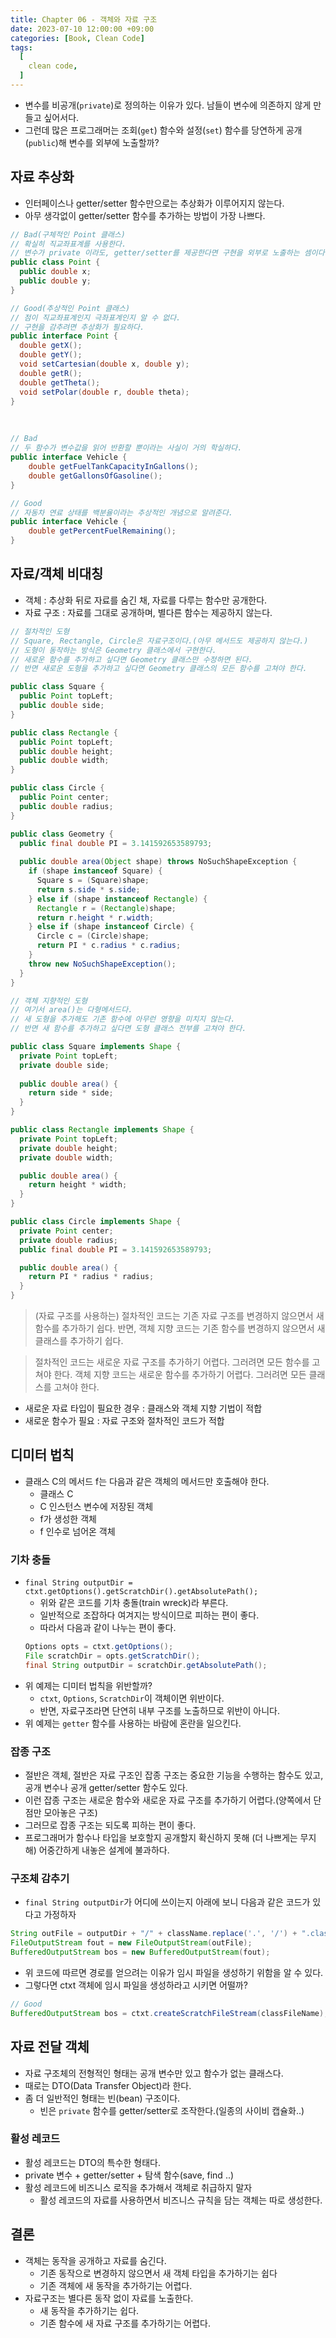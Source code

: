 ```yaml
---
title: Chapter 06 - 객체와 자료 구조
date: 2023-07-10 12:00:00 +09:00
categories: [Book, Clean Code]
tags:
  [
    clean code,
  ]
---
```


- 변수를 비공개(`private`)로 정의하는 이유가 있다. 남들이 변수에 의존하지 않게 만들고 싶어서다.
- 그런데 많은 프로그래머는 조회(`get`) 함수와 설정(`set`) 함수를 당연하게 공개(`public`)해 변수를 외부에 노출할까?

## 자료 추상화
- 인터페이스나 getter/setter 함수만으로는 추상화가 이루어지지 않는다.
- 아무 생각없이 getter/setter 함수를 추가하는 방법이 가장 나쁘다.

```java
// Bad(구체적인 Point 클래스)
// 확실히 직교좌표계를 사용한다.
// 변수가 private 이라도, getter/setter를 제공한다면 구현을 외부로 노출하는 셈이다.
public class Point { 
  public double x; 
  public double y;
}
```

```java
// Good(추상적인 Point 클래스)
// 점이 직교좌표계인지 극좌표계인지 알 수 없다.
// 구현을 감추려면 추상화가 필요하다.
public interface Point {
  double getX();
  double getY();
  void setCartesian(double x, double y); 
  double getR();
  double getTheta();
  void setPolar(double r, double theta); 
}
```

<br>

```java
// Bad
// 두 함수가 변수값을 읽어 반환할 뿐이라는 사실이 거의 학실하다.
public interface Vehicle {
	double getFuelTankCapacityInGallons();
	double getGallonsOfGasoline();
}
```

```java
// Good
// 자동차 연료 상태를 백분율이라는 추상적인 개념으로 알려준다.
public interface Vehicle {
	double getPercentFuelRemaining();
}
```

## 자료/객체 비대칭
- 객체 : 추상화 뒤로 자료를 숨긴 채, 자료를 다루는 함수만 공개한다.
- 자료 구조 : 자료를 그대로 공개하며, 별다른 함수는 제공하지 않는다.

```java
// 절차적인 도형
// Square, Rectangle, Circle은 자료구조이다.(아무 메서드도 제공하지 않는다.)
// 도형이 동작하는 방식은 Geometry 클래스에서 구현한다.
// 새로운 함수를 추가하고 싶다면 Geometry 클래스만 수정하면 된다.
// 반면 새로운 도형을 추가하고 싶다면 Geometry 클래스의 모든 함수를 고쳐야 한다.

public class Square { 
  public Point topLeft; 
  public double side;
}

public class Rectangle { 
  public Point topLeft; 
  public double height; 
  public double width;
}

public class Circle { 
  public Point center; 
  public double radius;
}

public class Geometry {
  public final double PI = 3.141592653589793;
  
  public double area(Object shape) throws NoSuchShapeException {
    if (shape instanceof Square) { 
      Square s = (Square)shape; 
      return s.side * s.side;
    } else if (shape instanceof Rectangle) { 
      Rectangle r = (Rectangle)shape; 
      return r.height * r.width;
    } else if (shape instanceof Circle) {
      Circle c = (Circle)shape;
      return PI * c.radius * c.radius; 
    }
    throw new NoSuchShapeException(); 
  }
}
```

```java
// 객체 지향적인 도형
// 여기서 area()는 다형메서드다.
// 새 도형을 추가해도 기존 함수에 아무런 영향을 미치지 않는다.
// 반면 새 함수를 추가하고 싶다면 도형 클래스 전부를 고쳐야 한다.

public class Square implements Shape { 
  private Point topLeft;
  private double side;
  
  public double area() { 
    return side * side;
  } 
}

public class Rectangle implements Shape { 
  private Point topLeft;
  private double height;
  private double width;

  public double area() { 
    return height * width;
  } 
}

public class Circle implements Shape { 
  private Point center;
  private double radius;
  public final double PI = 3.141592653589793;

  public double area() {
    return PI * radius * radius;
  } 
}
```

> (자료 구조를 사용하는) 절차적인 코드는 기존 자료 구조를 변경하지 않으면서 새 함수를 추가하기 쉽다. 반면, 객체 지향 코드는 기존 함수를 변경하지 않으면서 새 클래스를 추가하기 쉽다.

> 절차적인 코드는 새로운 자료 구조를 추가하기 어렵다. 그러려면 모든 함수를 고쳐야 한다. 객체 지향 코드는 새로운 함수를 추가하기 어렵다. 그러려면 모든 클래스를 고쳐야 한다.

- 새로운 자료 타입이 필요한 경우 : 클래스와 객체 지향 기법이 적합
- 새로운 함수가 필요 : 자료 구조와 절차적인 코드가 적합

## 디미터 법칙
- 클래스 C의 메서드 f는 다음과 같은 객체의 메서드만 호출해야 한다.
	- 클래스 C
	- C 인스턴스 변수에 저장된 객체
	- f가 생성한 객체
	- f 인수로 넘어온 객체

### 기차 충돌
- `final String outputDir = ctxt.getOptions().getScratchDir().getAbsolutePath();`
	- 위와 같은 코드를 기차 충돌(train wreck)라 부른다.
	- 일반적으로 조잡하다 여겨지는 방식이므로 피하는 편이 좋다.
	- 따라서 다음과 같이 나누는 편이 좋다.
	```java
	Options opts = ctxt.getOptions();
	File scratchDir = opts.getScratchDir();
	final String outputDir = scratchDir.getAbsolutePath();
	```
- 위 예제는 디미터 법칙을 위반할까?
	- `ctxt`, `Options`, `ScratchDir`이 객체이면 위반이다.
	- 반면, 자료구조라면 단연히 내부 구조를 노출하므로 위반이 아니다.
- 위 예제는 `getter` 함수를 사용하는 바람에 혼란을 일으킨다.

### 잡종 구조
- 절반은 객체, 절반은 자료 구조인 잡종 구조는 중요한 기능을 수행하는 함수도 있고, 공개 변수나 공개 getter/setter 함수도 있다.
- 이런 잡종 구조는 새로운 함수와 새로운 자료 구조를 추가하기 어렵다.(양쪽에서 단점만 모아놓은 구조)
- 그러므로 잡종 구조는 되도록 피하는 편이 좋다.
- 프로그래머가 함수나 타입을 보호할지 공개할지 확신하지 못해 (더 나쁘게는 무지해) 어중간하게 내놓은 설계에 불과하다.

### 구조체 감추기
- `final String outputDir`가 어디에 쓰이는지 아래에 보니 다음과 같은 코드가 있다고 가정하자

```java
String outFile = outputDir + "/" + className.replace('.', '/') + ".class"; 
FileOutputStream fout = new FileOutputStream(outFile); 
BufferedOutputStream bos = new BufferedOutputStream(fout);
```
- 위 코드에 따르면 경로를 얻으려는 이유가 임시 파일을 생성하기 위함을 알 수 있다.
- 그렇다면 ctxt 객체에 임시 파일을 생성하라고 시키면 어떨까?

```java
// Good
BufferedOutputStream bos = ctxt.createScratchFileStream(classFileName);
```

## 자료 전달 객체
- 자료 구조체의 전형적인 형태는 공개 변수만 있고 함수가 없는 클래스다.
- 때로는 DTO(Data Transfer Object)라 한다.
- 좀 더 일반적인 형태는 빈(bean) 구조이다.
	- 빈은 `private` 함수를 getter/setter로 조작한다.(일종의 사이비 캡슐화..)

### 활성 레코드
- 활성 레코드는 DTO의 특수한 형태다.
- private 변수 + getter/setter + 탐색 함수(save, find ..)
- 활성 레코드에 비즈니스 로직을 추가해서 객체로 취급하지 말자
	- 활성 레코드의 자료를 사용하면서 비즈니스 규칙을 담는 객체는 따로 생성한다.

## 결론
- 객체는 동작을 공개하고 자료를 숨긴다.
	- 기존 동작으로 변경하지 않으면서 새 객체 타입을 추가하기는 쉽다
	- 기존 객체에 새 동작을 추가하기는 어렵다.
- 자료구조는 별다른 동작 없이 자료를 노출한다.
	- 새 동작을 추가하기는 쉽다.
	- 기존 함수에 새 자료 구조를 추가하기는 어렵다.